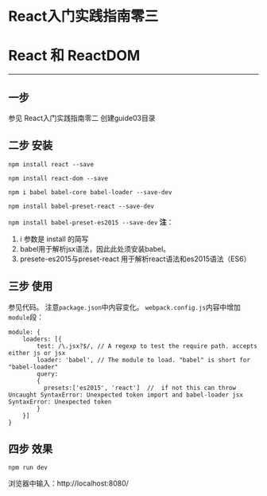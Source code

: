 React入门实践指南零三
===

# React 和 ReactDOM
----
## 一步
参见 React入门实践指南零二 创建guide03目录

## 二步 安装
`npm install react --save`

`npm install react-dom --save`

`npm i babel babel-core babel-loader --save-dev`

`npm install babel-preset-react --save-dev`

`npm install babel-preset-es2015 --save-dev`
**注**：
1. i 参数是 install 的简写
2. babel用于解析jsx语法，因此此处须安装babel。
3. presete-es2015与preset-react 用于解析react语法和es2015语法（ES6）

## 三步 使用
参见代码。
注意`package.json`中内容变化。
`webpack.config.js`内容中增加`module`段：
```
module: {
    loaders: [{
        test: /\.jsx?$/, // A regexp to test the require path. accepts either js or jsx
        loader: 'babel', // The module to load. "babel" is short for "babel-loader"
        query:
        {
          presets:['es2015', 'react']  //  if not this can throw Uncaught SyntaxError: Unexpected token import and babel-loader jsx SyntaxError: Unexpected token
        }
    }]
}
```


## 四步 效果

`npm run dev`

浏览器中输入：http://localhost:8080/
